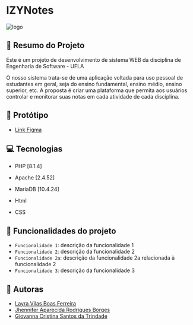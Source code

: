# IZYNotes

<img src="https://user-images.githubusercontent.com/60800960/159824334-0f185861-c25d-41d9-8575-afb08c8571a6.png"  alt="logo" />

## 📝 Resumo do Projeto
Este é um projeto de desenvolvimento de sistema WEB da disciplina de Engenharia de Software - UFLA 

O nosso sistema trata-se de uma aplicação voltada para uso pessoal de estudantes em geral, seja do ensino fundamental, ensino médio, ensino superior, etc. A proposta é criar uma plataforma que permita aos usuários controlar e monitorar suas notas em cada atividade de cada disciplina.

## :art: Protótipo

- <a href="https://www.figma.com/file/s7kTzMO06K9gTnJTsscyFG/Eng.-Software?node-id=0%3A1" target="_blank">Link Figma</a>

## 💻 Tecnologias

- PHP [8.1.4]
- Apache [2.4.52]
- MariaDB [10.4.24]

- Html
- CSS

## :hammer: Funcionalidades do projeto

- `Funcionalidade 1`: descrição da funcionalidade 1
- `Funcionalidade 2`: descrição da funcionalidade 2
- `Funcionalidade 2a`: descrição da funcionalidade 2a relacionada à funcionalidade 2
- `Funcionalidade 3`: descrição da funcionalidade 3

## :woman: Autoras
- <a href="https://github.com/Layravbf" target="_blank">Layra Vilas Boas Ferreira</a>
- <a href="https://github.com/jh-ennifer" target="_blank">Jhennifer Aparecida Rodrigues Borges</a>
- <a href="https://github.com/giovannatrindade" target="_blank">Giovanna Cristina Santos da Trindade</a>


